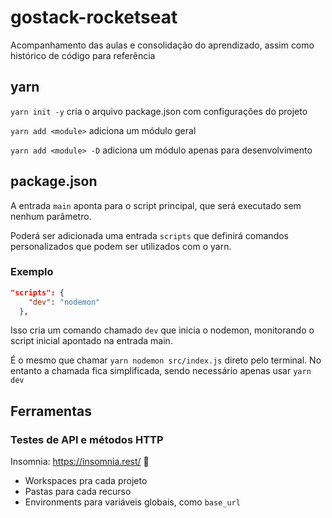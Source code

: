 # gostack-rocketseat
Acompanhamento das aulas e consolidação do aprendizado, assim como histórico de código para referência

## yarn

```yarn init -y``` cria o arquivo package.json com configurações do projeto

```yarn add <module>``` adiciona um módulo geral

```yarn add <module> -D``` adiciona um módulo apenas para desenvolvimento

## package.json

A entrada ```main``` aponta para o script principal, que será executado sem nenhum parâmetro.

Poderá ser adicionada uma entrada ```scripts``` que definirá comandos personalizados que podem ser utilizados com o yarn.

### Exemplo

```json
"scripts": {
    "dev": "nodemon"
  },
  ```
  Isso cria um comando chamado ```dev``` que inicia o nodemon, monitorando o script inicial apontado na entrada main.

  É o mesmo que chamar ```yarn nodemon src/index.js``` direto pelo terminal. No entanto a chamada fica simplificada, sendo necessário apenas usar ```yarn dev```

  ## Ferramentas
  ### Testes de API e métodos HTTP
  Insomnia: https://insomnia.rest/ 🔗
  - Workspaces pra cada projeto
  - Pastas para cada recurso
  - Environments para variáveis globais, como ```base_url```